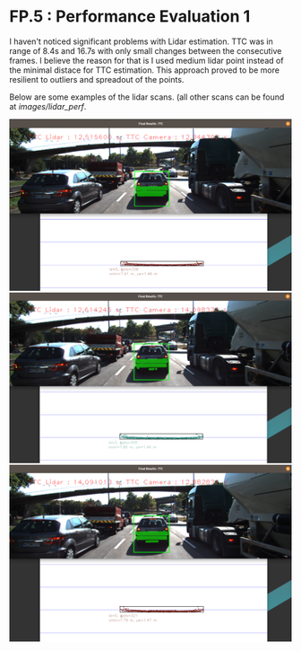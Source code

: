 # FP.5 : Performance Evaluation 1

I haven't noticed significant problems with Lidar estimation. TTC was in range of 8.4s and 16.7s with only small changes between the consecutive frames. 
I believe the reason for that is I used medium lidar point instead of the minimal distace for TTC estimation. This approach proved to be more resilient to outliers and spreadout of the points.  

Below are some examples of the lidar scans. (all other scans can be found at *images/lidar_perf*.

![lidar_perf1](images/lidar_perf/lidar_perf_01.png)  
![lidar_perf2](images/lidar_perf/lidar_perf_02.png)  
![lidar_perf3](images/lidar_perf/lidar_perf_03.png)  

